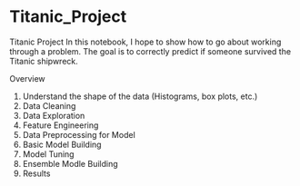 # Titanic_Project
Titanic Project 
In this notebook, I hope to show how to go about working through a problem. The goal is to correctly predict if someone survived the Titanic shipwreck. 


Overview
1) Understand the shape of the data (Histograms, box plots, etc.)
2) Data Cleaning
3) Data Exploration
4) Feature Engineering
5) Data Preprocessing for Model
6) Basic Model Building
7) Model Tuning
8) Ensemble Modle Building
9) Results
